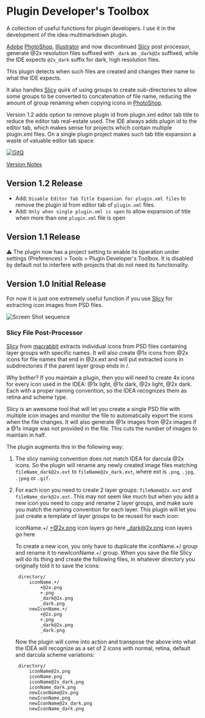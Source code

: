 # Plugin Developer's Toolbox

A collection of useful functions for plugin developers. I use it in the development of the
idea-multimarkdown plugin.

[Adobe][] [PhotoShop], [Illustrator] and now discontinued [Slicy] post processor, generate @2x
resolution files suffixed with `_dark` as `_dark@2x` suffixed, while the IDE expects `@2x_dark`
suffix for dark, high resolution files.

This plugin detects when such files are created and changes their name to what the IDE expects.

It also handles [Slicy] quirk of using groups to create sub-directories to allow some groups to
be converted to concatenation of file name, reducing the amount of group renaming when copying
icons in [PhotoShop].

Version 1.2 adds option to remove plugin id from plugin.xml editor tab title to reduce the
editor tab real-estate used. The IDE always adds plugin id to the editor tab, which makes sense
for projects which contain multiple plugin.xml files. On a single plugin project makes such tab
title expansion a waste of valuable editor tab space.

[![GitQ](https://gitq.com/badge.svg)](https://gitq.com/vsch/PluginDevelopersToolbox)

[Version Notes]

## Version 1.2 Release

* Add: `Disable Editor Tab Title Expansion for plugin.xml files` to remove the plugin id from
  editor tab of `plugin.xml` files.
* Add: `Only when single plugin.xml is open` to allow expansion of title when more than one
  `plugin.xml` file is open

## Version 1.1 Release

:warning: The plugin now has a project setting to enable its operation under settings
(Preferences) > Tools > Plugin Developer's Toolbox. It is disabled by default not to interfere
with projects that do not need its functionality.

## Version 1.0 Initial Release

For now it is just one extremely useful function if you use [Slicy] for extracting icon images
from PSD files.

![Screen Shot sequence](assets/images/ScreenShot_sequence_4x.png)

### Slicy File Post-Processor

[Slicy] from [macrabbit] extracts individual icons from PSD files containing layer groups with
specific names. It will also create @1x icons from @2x icons for file names that end in @2x.ext
and will put extracted icons in subdirectories if the parent layer group ends in /.

Why bother? If you maintain a plugin, then you will need to create 4x icons for every icon used
in the IDEA: @1x light, @1x dark, @2x light, @2x dark. Each with a proper naming convention, so
the IDEA recognizes them as retina and scheme type.

Slicy is an awesome tool that will let you create a single PSD file with multiple icon images
and monitor the file to automatically export the icons when the file changes. It will also
generate @1x images from @2x images if a @1x image was not provided in the file. This cuts the
number of images to maintain in half.

The plugin augments this in the following way:

1. The slicy naming convention does not match IDEA for darcula @2x icons. So the plugin will
   rename any newly created image files matching `fileName_dark@2x.ext` to
   `fileName@2x_dark.ext`, where ext is `.png`, `.jpg`, `.jpeg` or `.gif`.

2. For each icon you need to create 2 layer groups: `fileName@2x.ext` and
   `fileName_dark@2x.ext`. This may not seem like much but when you add a new icon you need to
   copy and rename 2 layer groups, and make sure you match the naming convention for each layer.
   This plugin will let you just create a template of layer groups to be reused for each icon:

    iconName.+/ +@2x.png icon layers go here _dark@2x.png icon layers go here

    To create a new icon, you only have to duplicate the iconName.+/ group and rename it to
    newIconName.+/ group. When you save the file Slicy will do its thing and create the
    following files, in whatever directory you originally told it to save the icons:

        directory/
            iconName.+/
                +@2x.png
                +.png
                _dark@2x.png
                _dark.png
            newIconName.+/
                +@2x.png
                +.png
                _dark@2x.png
                _dark.png

    Now the plugin will come into action and transpose the above into what the IDEA will
    recognize as a set of 2 icons with normal, retina, default and darcula scheme variations:

        directory/
            iconName@2x.png
            iconName.png
            iconName@2x_dark.png
            iconName_dark.png
            newIconName@2x.png
            newIconName.png
            newIconName@2x_dark.png
            newIconName_dark.png

[Adobe]: https://www.adobe.com
[Illustrator]: https://www.adobe.com/products/illustrator.html
[macrabbit]: http://www.macrabbit.com
[PhotoShop]: https://www.adobe.com/products/photoshop.html
[Slicy]: http://www.macrabbit.com/slicy
[Version Notes]: /resources/META-INF/VERSION.md

